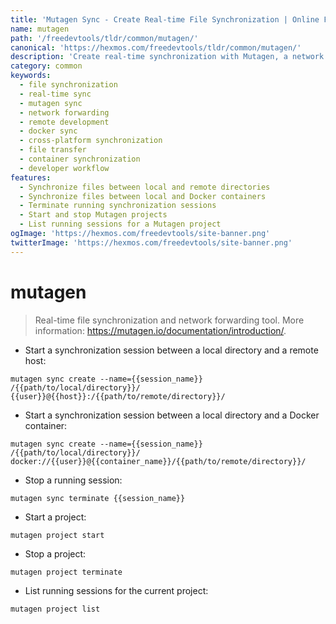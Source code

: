```yaml
---
title: 'Mutagen Sync - Create Real-time File Synchronization | Online Free DevTools by Hexmos'
name: mutagen
path: '/freedevtools/tldr/common/mutagen/'
canonical: 'https://hexmos.com/freedevtools/tldr/common/mutagen/'
description: 'Create real-time synchronization with Mutagen, a network forwarding tool. Achieve efficient development workflows by syncing files and forwarding network ports. Free online tool, no registration required.'
category: common
keywords:
  - file synchronization
  - real-time sync
  - mutagen sync
  - network forwarding
  - remote development
  - docker sync
  - cross-platform synchronization
  - file transfer
  - container synchronization
  - developer workflow
features:
  - Synchronize files between local and remote directories
  - Synchronize files between local and Docker containers
  - Terminate running synchronization sessions
  - Start and stop Mutagen projects
  - List running sessions for a Mutagen project
ogImage: 'https://hexmos.com/freedevtools/site-banner.png'
twitterImage: 'https://hexmos.com/freedevtools/site-banner.png'
---
```


# mutagen

> Real-time file synchronization and network forwarding tool.
> More information: <https://mutagen.io/documentation/introduction/>.

- Start a synchronization session between a local directory and a remote host:

`mutagen sync create --name={{session_name}} /{{path/to/local/directory}}/ {{user}}@{{host}}:/{{path/to/remote/directory}}/`

- Start a synchronization session between a local directory and a Docker container:

`mutagen sync create --name={{session_name}} /{{path/to/local/directory}}/ docker://{{user}}@{{container_name}}/{{path/to/remote/directory}}/`

- Stop a running session:

`mutagen sync terminate {{session_name}}`

- Start a project:

`mutagen project start`

- Stop a project:

`mutagen project terminate`

- List running sessions for the current project:

`mutagen project list`
